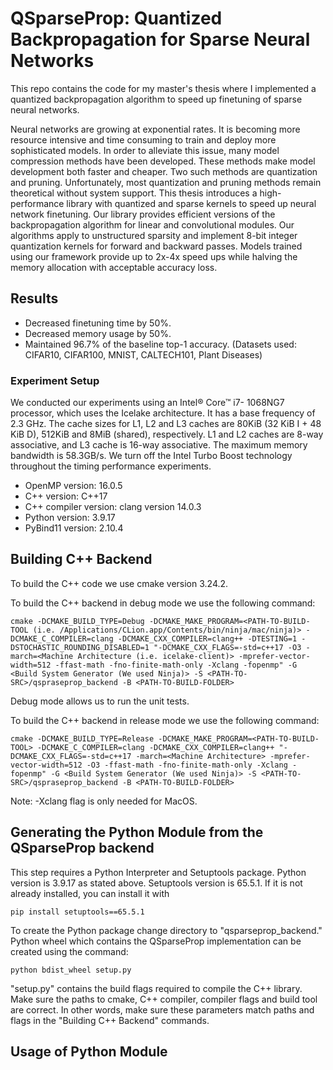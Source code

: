 # QSparseProp: Quantized Backpropagation for Sparse Neural Networks

This repo contains the code for my master's thesis 
where I implemented a quantized backpropagation algorithm
to speed up finetuning of sparse neural networks.

Neural networks are growing at exponential rates. It is becoming more resource 
intensive and time consuming to train and deploy more sophisticated models. In order
to alleviate this issue, many model compression methods have been developed. These
methods make model development both faster and cheaper. Two such methods are
quantization and pruning. Unfortunately, most quantization and pruning methods 
remain theoretical without system support. This thesis introduces a high-performance
library with quantized and sparse kernels to speed up neural network finetuning. Our
library provides efficient versions of the backpropagation algorithm for linear and 
convolutional modules. Our algorithms apply to unstructured sparsity and implement
8-bit integer quantization kernels for forward and backward passes. Models trained 
using our framework provide up to 2x-4x speed ups while halving the memory allocation
with acceptable accuracy loss.

## Results

- Decreased finetuning time by 50%.
- Decreased memory usage by 50%.
- Maintained 96.7% of the baseline top-1 accuracy. (Datasets used: CIFAR10, CIFAR100, MNIST, CALTECH101, Plant Diseases)

### Experiment Setup

We conducted our experiments using an Intel® Core™ i7-
1068NG7 processor, which uses the Icelake architecture. It has a 
base frequency of 2.3 GHz. The cache sizes for L1, L2 and L3 
caches are 80KiB (32 KiB I + 48 KiB D), 512KiB 
and 8MiB (shared), respectively. L1 and L2 caches are 8-way 
associative, and L3 cache is 16-way associative. The maximum memory bandwidth is 58.3GB/s. 
We turn off the Intel Turbo Boost technology throughout the timing performance experiments. 

- OpenMP version: 16.0.5
- C++ version: C++17
- C++ compiler version: clang version 14.0.3
- Python version: 3.9.17
- PyBind11 version: 2.10.4

## Building C++ Backend

To build the C++ code we use cmake version 3.24.2. 

To build the C++ backend in debug mode we use the following command:
``` 
cmake -DCMAKE_BUILD_TYPE=Debug -DCMAKE_MAKE_PROGRAM=<PATH-TO-BUILD-TOOL (i.e. /Applications/CLion.app/Contents/bin/ninja/mac/ninja)> -DCMAKE_C_COMPILER=clang -DCMAKE_CXX_COMPILER=clang++ -DTESTING=1 -DSTOCHASTIC_ROUNDING_DISABLED=1 "-DCMAKE_CXX_FLAGS=-std=c++17 -O3 -march=<Machine Architecture (i.e. icelake-client)> -mprefer-vector-width=512 -ffast-math -fno-finite-math-only -Xclang -fopenmp" -G <Build System Generator (We used Ninja)> -S <PATH-TO-SRC>/qspraseprop_backend -B <PATH-TO-BUILD-FOLDER>
```
Debug mode allows us to run the unit tests.

To build the C++ backend in release mode we use the following command:
``` 
cmake -DCMAKE_BUILD_TYPE=Release -DCMAKE_MAKE_PROGRAM=<PATH-TO-BUILD-TOOL> -DCMAKE_C_COMPILER=clang -DCMAKE_CXX_COMPILER=clang++ "-DCMAKE_CXX_FLAGS=-std=c++17 -march=<Machine Architecture> -mprefer-vector-width=512 -O3 -ffast-math -fno-finite-math-only -Xclang -fopenmp" -G <Build System Generator (We used Ninja)> -S <PATH-TO-SRC>/qspraseprop_backend -B <PATH-TO-BUILD-FOLDER>
``` 
Note: -Xclang flag is only needed for MacOS.

## Generating the Python Module from the QSparseProp backend

This step requires a Python Interpreter and Setuptools package.
Python version is 3.9.17 as stated above. Setuptools version is 65.5.1. 
If it is not already installed, you can install it with
```
pip install setuptools==65.5.1
```

To create the Python package change directory to "qsparseprop_backend." 
Python wheel which contains the QSparseProp implementation can be created using the command:
```
python bdist_wheel setup.py
```

"setup.py" contains the build flags required to compile the C++ library.
Make sure the paths to cmake, C++ compiler, compiler flags and build tool are correct. 
In other words, make sure these parameters match paths and flags in the "Building C++ Backend" commands.

## Usage of Python Module